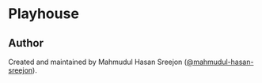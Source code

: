 # Playhouse

## Author

Created and maintained by Mahmudul Hasan Sreejon ([@mahmudul-hasan-sreejon](https://mahmudul-hasan-sreejon.com/)).
